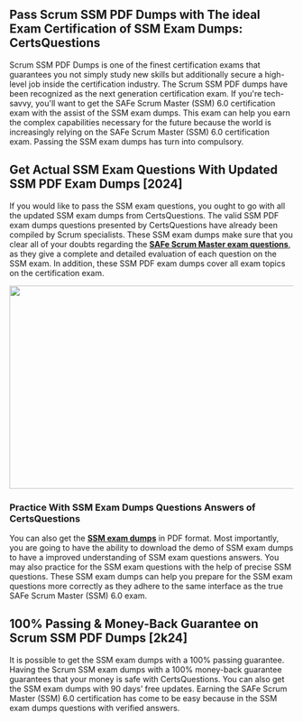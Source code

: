 <h2>Pass Scrum SSM PDF Dumps with The ideal Exam Certification of SSM Exam Dumps: CertsQuestions</h2>
<p>Scrum SSM PDF Dumps is one of the finest certification exams that guarantees you not simply study new skills but additionally secure a high-level job inside the certification industry. The Scrum SSM PDF dumps have been recognized as the next generation certification exam. If you're tech-savvy, you'll want to get the SAFe Scrum Master (SSM) 6.0 certification exam with the assist of the SSM exam dumps. This exam can help you earn the complex capabilities necessary for the future because the world is increasingly relying on the SAFe Scrum Master (SSM) 6.0 certification exam. Passing the SSM exam dumps has turn into compulsory.</p>
<h2>Get Actual SSM Exam Questions With Updated SSM PDF Exam Dumps [2024]</h2>
<p>If you would like to pass the SSM exam questions, you ought to go with all the updated SSM exam dumps from CertsQuestions. The valid SSM PDF exam dumps questions presented by CertsQuestions have already been compiled by Scrum specialists. These SSM exam dumps make sure that you clear all of your doubts regarding the <strong><a href="https://www.certsquestions.com/safe-scrum-master-certification.html">SAFe Scrum Master exam questions</a></strong>, as they give a complete and detailed evaluation of each question on the SSM exam. In addition, these SSM PDF exam dumps cover all exam topics on the certification exam.</p>
<p><img style="display: block; margin-left: auto; margin-right: auto;" src="https://i.imgur.com/53zZ4Bb.png" alt="" width="720" height="360" /></p>
<h3>Practice With SSM Exam Dumps Questions Answers of CertsQuestions</h3>
<p>You can also get the <a href="https://www.certsquestions.com/SSM-pdf-dumps.html"><strong>SSM exam dumps</strong></a> in PDF format. Most importantly, you are going to have the ability to download the demo of SSM exam dumps to have a improved understanding of SSM exam questions answers. You may also practice for the SSM exam questions with the help of precise SSM questions. These SSM exam dumps can help you prepare for the SSM exam questions more correctly as they adhere to the same interface as the true SAFe Scrum Master (SSM) 6.0 exam.</p>
<h2>100% Passing &amp; Money-Back Guarantee on Scrum SSM PDF Dumps [2k24]</h2>
<p>It is possible to get the SSM exam dumps with a 100% passing guarantee. Having the Scrum SSM exam dumps with a 100% money-back guarantee guarantees that your money is safe with CertsQuestions. You can also get the SSM exam dumps with 90 days&rsquo; free updates. Earning the SAFe Scrum Master (SSM) 6.0 certification has come to be easy because in the SSM exam dumps questions with verified answers.</p>
